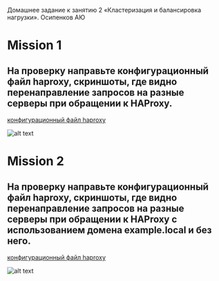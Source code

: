 Домашнее задание к занятию 2 «Кластеризация и балансировка нагрузки». Осипенков АЮ

# Mission 1

## На проверку направьте конфигурационный файл haproxy, скриншоты, где видно перенаправление запросов на разные серверы при обращении к HAProxy.

[конфигурационный файл haproxy](https://github.com/Kovrei/Clustering-and-load-balancing/blob/main/haproxy.cfg/haproxy_mission1)

![alt text](https://raw.githubusercontent.com/Kovrei/Clustering-and-load-balancing/main/img/s1s2.PNG)

# Mission 2

## На проверку направьте конфигурационный файл haproxy, скриншоты, где видно перенаправление запросов на разные серверы при обращении к HAProxy c использованием домена example.local и без него.

[конфигурационный файл haproxy](https://github.com/Kovrei/Clustering-and-load-balancing/blob/main/haproxy.cfg/haproxy_mission2)

![alt text](https://raw.githubusercontent.com/Kovrei/Clustering-and-load-balancing/main/img/s1s2s3example.PNG)


